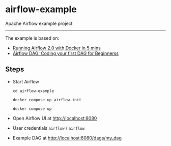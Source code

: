 # airflow-example
Apache Airflow example project 

--- 

The example is based on:
- [Running Airflow 2.0 with Docker in 5 mins](https://youtu.be/aTaytcxy2Ck?feature=shared)
- [Airflow DAG: Coding your first DAG for Beginnerss](https://youtu.be/IH1-0hwFZRQ?feature=shared)

## Steps
- Start Airflow
    ```shell
    cd airflow-example
    
    docker compose up airflow-init
    
    docker compose up
    ```

- Open Airflow UI at [http://localhost:8080](http://localhost:8080)
- User credentials `airflow` / `airflow`
- Example DAG at [http://localhost:8080/dags/my_dag](http://localhost:8080/dags/my_dag)
